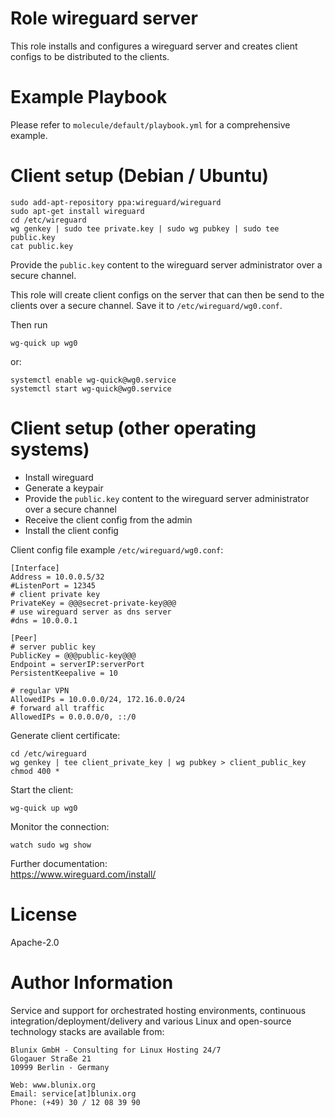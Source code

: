 # Role wireguard server

This role installs and configures a wireguard server and creates client configs to be distributed to the clients.

# Example Playbook

Please refer to `molecule/default/playbook.yml` for a comprehensive example.

# Client setup (Debian / Ubuntu)

```
sudo add-apt-repository ppa:wireguard/wireguard
sudo apt-get install wireguard
cd /etc/wireguard
wg genkey | sudo tee private.key | sudo wg pubkey | sudo tee public.key
cat public.key
```

Provide the `public.key` content to the wireguard server administrator over a secure channel.

This role will create client configs on the server that can then be send to the clients over a secure channel. Save it to `/etc/wireguard/wg0.conf`.

Then run
```
wg-quick up wg0
```
or:
```
systemctl enable wg-quick@wg0.service
systemctl start wg-quick@wg0.service
```


# Client setup (other operating systems)

- Install wireguard
- Generate a keypair
- Provide the `public.key` content to the wireguard server administrator over a secure channel
- Receive the client config from the admin
- Install the client config

Client config file example `/etc/wireguard/wg0.conf`:
```
[Interface]
Address = 10.0.0.5/32
#ListenPort = 12345
# client private key
PrivateKey = @@@secret-private-key@@@
# use wireguard server as dns server
#dns = 10.0.0.1

[Peer]
# server public key
PublicKey = @@@public-key@@@
Endpoint = serverIP:serverPort
PersistentKeepalive = 10

# regular VPN
AllowedIPs = 10.0.0.0/24, 172.16.0.0/24
# forward all traffic
AllowedIPs = 0.0.0.0/0, ::/0
```

Generate client certificate:
```
cd /etc/wireguard
wg genkey | tee client_private_key | wg pubkey > client_public_key
chmod 400 *
```

Start the client:
```
wg-quick up wg0
```

Monitor the connection:
```
watch sudo wg show
```

Further documentation:  
https://www.wireguard.com/install/


# License

Apache-2.0

# Author Information

Service and support for orchestrated hosting environments,
continuous integration/deployment/delivery and various Linux
and open-source technology stacks are available from:

```
Blunix GmbH - Consulting for Linux Hosting 24/7
Glogauer Straße 21
10999 Berlin - Germany

Web: www.blunix.org
Email: service[at]blunix.org
Phone: (+49) 30 / 12 08 39 90
```
